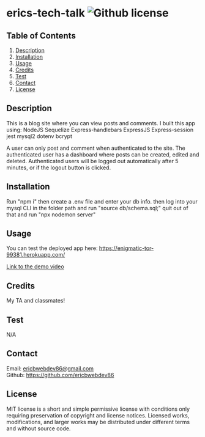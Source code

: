 # erics-tech-talk ![Github license](https://img.shields.io/badge/license-MIT-green.svg)


  ## Table of Contents
  1. [Description](#description)
  2. [Installation](#installation)
  3. [Usage](#usage)
  4. [Credits](#credits)
  5. [Test](#test)
  6. [Contact](#contact)
  7. [License](#license)
  

  ## Description
This is a blog site where you can view posts and comments. I built this app using:
NodeJS
Sequelize
Express-handlebars
ExpressJS
Express-session
jest
mysql2
dotenv
bcrypt

 A user can only post and comment when authenticated to the site. The authenticated user has a dashboard where posts can be created, edited and deleted. Authenticated users will be logged out automatically after 5 minutes, or if the logout button is clicked. 

## Installation
  Run "npm i"
  then create a .env file and enter your db info. 
  then log into your mysql CLI in the folder path and 
  run "source db/schema.sql;"
  quit out of that and run
  "npx nodemon server"
  

## Usage
  
You can test the deployed app here: https://enigmatic-tor-99381.herokuapp.com/
  
  [Link to the demo video](https://youtu.be/2oOYPbXrknI)

 

## Credits
  My TA and classmates!
  

## Test
  N/A


## Contact
  Email: ericbwebdev86@gmail.com   
  Github: https://github.com/ericbwebdev86 


## License
  MIT license is a short and simple permissive license with conditions only requiring preservation of copyright and license notices. Licensed works, modifications, and larger works may be distributed under different terms and without source code.
